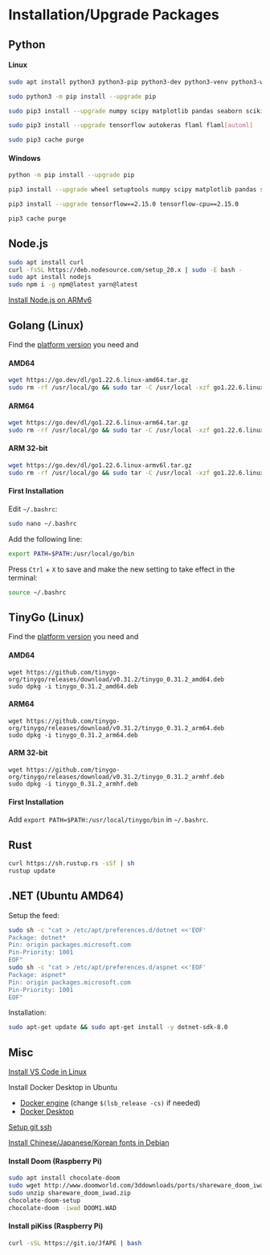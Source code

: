 # Installation/Upgrade Packages

## Python

#### Linux

```bash
sudo apt install python3 python3-pip python3-dev python3-venv python3-wheel python3-setuptools

sudo python3 -m pip install --upgrade pip

sudo pip3 install --upgrade numpy scipy matplotlib pandas seaborn scikit-learn opencv-python flask

sudo pip3 install --upgrade tensorflow autokeras flaml flaml[automl]

sudo pip3 cache purge
```

#### Windows

```bash
python -m pip install --upgrade pip

pip3 install --upgrade wheel setuptools numpy scipy matplotlib pandas seaborn scikit-learn flaml flaml[automl] opencv-python flask --user

pip3 install --upgrade tensorflow==2.15.0 tensorflow-cpu==2.15.0

pip3 cache purge
```

## Node.js

```bash
sudo apt install curl
curl -fsSL https://deb.nodesource.com/setup_20.x | sudo -E bash -
sudo apt install nodejs
sudo npm i -g npm@latest yarn@latest
```

[Install Node.js on ARMv6](https://blog.rodrigograca.com/how-to-install-latest-nodejs-on-raspberry-pi-0-w/)

## Golang (Linux)

Find the [platform version](https://go.dev/dl/) you need and

#### AMD64

```bash
wget https://go.dev/dl/go1.22.6.linux-amd64.tar.gz
sudo rm -rf /usr/local/go && sudo tar -C /usr/local -xzf go1.22.6.linux-amd64.tar.gz
```

#### ARM64

```bash
wget https://go.dev/dl/go1.22.6.linux-arm64.tar.gz
sudo rm -rf /usr/local/go && sudo tar -C /usr/local -xzf go1.22.6.linux-arm64.tar.gz
```

#### ARM 32-bit

```bash
wget https://go.dev/dl/go1.22.6.linux-armv6l.tar.gz
sudo rm -rf /usr/local/go && sudo tar -C /usr/local -xzf go1.22.6.linux-armv6l.tar.gz
```

#### First Installation

Edit ```~/.bashrc```:

```bash
sudo nano ~/.bashrc
```

Add the following line:

```bash
export PATH=$PATH:/usr/local/go/bin
```

Press `Ctrl` + `X` to save and make the new setting to take effect in the terminal:

```bash
source ~/.bashrc
```

## TinyGo (Linux)

Find the [platform version](https://github.com/tinygo-org/tinygo/releases) you need and

#### AMD64

```
wget https://github.com/tinygo-org/tinygo/releases/download/v0.31.2/tinygo_0.31.2_amd64.deb
sudo dpkg -i tinygo_0.31.2_amd64.deb
```

#### ARM64

```
wget https://github.com/tinygo-org/tinygo/releases/download/v0.31.2/tinygo_0.31.2_arm64.deb
sudo dpkg -i tinygo_0.31.2_arm64.deb
```

#### ARM 32-bit

```
wget https://github.com/tinygo-org/tinygo/releases/download/v0.31.2/tinygo_0.31.2_armhf.deb
sudo dpkg -i tinygo_0.31.2_armhf.deb
```

#### First Installation

Add  ```export PATH=$PATH:/usr/local/tinygo/bin``` in ```~/.bashrc```.

## Rust

```bash
curl https://sh.rustup.rs -sSf | sh
rustup update
```

## .NET (Ubuntu AMD64)

Setup the feed:

```bash
sudo sh -c "cat > /etc/apt/preferences.d/dotnet <<'EOF'
Package: dotnet*
Pin: origin packages.microsoft.com
Pin-Priority: 1001
EOF"
sudo sh -c "cat > /etc/apt/preferences.d/aspnet <<'EOF'
Package: aspnet*
Pin: origin packages.microsoft.com
Pin-Priority: 1001
EOF"
```

Installation:

```bash
sudo apt-get update && sudo apt-get install -y dotnet-sdk-8.0
```

## Misc

[Install VS Code in Linux](https://code.visualstudio.com/docs/setup/linux)

Install Docker Desktop in Ubuntu
* [Docker engine](https://docs.docker.com/engine/install/ubuntu/) (change `$(lsb_release -cs)` if needed)
* [Docker Desktop](https://docs.docker.com/desktop/install/ubuntu/)

[Setup git ssh](https://kbroman.org/github_tutorial/pages/first_time.html)

[Install Chinese/Japanese/Korean fonts in Debian](https://help.accusoft.com/PrizmDoc/v12.2/HTML/Installing_Asian_Fonts_on_Ubuntu_and_Debian.html)

#### Install Doom (Raspberry Pi)

```bash
sudo apt install chocolate-doom
sudo wget http://www.doomworld.com/3ddownloads/ports/shareware_doom_iwad.zip
sudo unzip shareware_doom_iwad.zip
chocolate-doom-setup
chocolate-doom -iwad DOOM1.WAD
```

#### Install piKiss (Raspberry Pi)

```bash
curl -sSL https://git.io/JfAPE | bash
```
